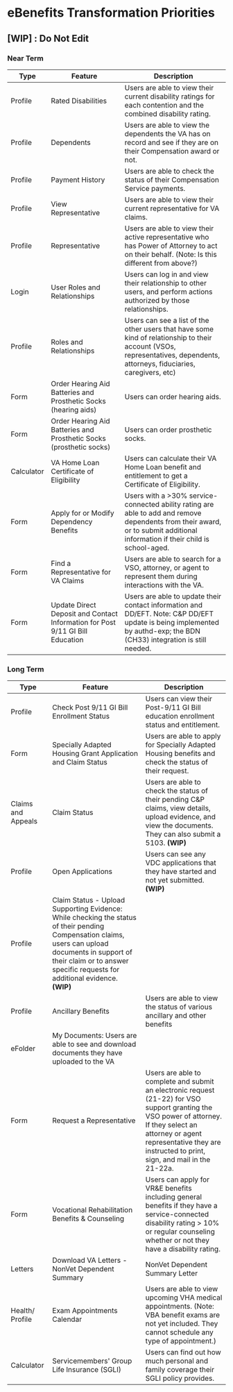 # eBenefits Transformation Priorities

## [WIP] : Do Not Edit

### Near Term

| Type | Feature | Description |
| ---- | ------- | ----------- |
| Profile | Rated Disabilities | Users are able to view their current disability ratings for each contention and the combined disability rating. |
| Profile | Dependents | Users are able to view the dependents the VA has on record and see if they are on their Compensation award or not.  |
| Profile | Payment History | Users are able to check the status of their Compensation Service payments. |
| Profile | View Representative | Users are able to view their current representative for VA claims. |
| Profile | Representative | Users are able to view their active representative who has Power of Attorney to act on their behalf. (Note: Is this different from above?) |
| Login | User Roles and Relationships | Users can log in and view their relationship to other users, and perform actions authorized by those relationships. |
| Profile | Roles and Relationships | Users can see a list of the other users that have some kind of relationship to their account (VSOs, representatives, dependents, attorneys, fiduciaries, caregivers, etc) |
| Form | Order Hearing Aid Batteries and Prosthetic Socks (hearing aids) | Users can order hearing aids.  |
| Form | Order Hearing Aid Batteries and Prosthetic Socks (prosthetic socks) | Users can order prosthetic socks.  |
| Calculator | VA Home Loan Certificate of Eligibility | Users can calculate their VA Home Loan benefit and entitlement to get a Certificate of Eligibility. |
| Form | Apply for or Modify Dependency Benefits | Users with a >30% service-connected ability rating are able to add and remove dependents from their award, or to submit additional information if their child is school-aged.  |
| Form | Find a Representative for VA Claims | Users are able to search for a VSO, attorney, or agent to represent them during interactions with the VA. |
| Form | Update Direct Deposit and Contact Information for Post 9/11 GI Bill Education | Users are able to update their contact information and DD/EFT. Note: C&P DD/EFT update is being implemented by authd-exp; the BDN (CH33) integration is still needed.  |

### Long Term

| Type | Feature | Description |
| ---- | ------- | ----------- |
| Profile | Check Post 9/11 GI Bill Enrollment Status | Users can view their Post-9/11 GI Bill education enrollment status and entitlement. |
| Form | Specially Adapted Housing Grant Application and Claim Status | Users are able to apply for Specially Adapted Housing benefits and check the status of their request. |
| Claims and Appeals | Claim Status | Users are able to check the status of their pending C&P claims, view details, upload evidence, and view the documents. They can also submit a 5103. **(WIP)** |
| Profile | Open Applications |Users can see any VDC applications that they have started and not yet submitted. **(WIP)** |
| Profile | Claim Status - Upload Supporting Evidence: While checking the status of their pending Compensation claims, users can upload documents in support of their claim or to answer specific requests for additional evidence. **(WIP)** |
| Profile | Ancillary Benefits | Users are able to view the status of various ancillary and other benefits
| eFolder | My Documents: Users are able to see and download documents they have uploaded to the VA
| Form | Request a Representative | Users are able to complete and submit an electronic request (21-22) for VSO support granting the VSO power of attorney. If they select an attorney or agent representative they are instructed to print, sign, and mail in the 21-22a. |
| Form | Vocational Rehabilitation Benefits & Counseling | Users can apply for VR&E benefits including general benefits if they have a service-connected disability rating > 10% or regular counseling whether or not they have a disability rating. |
| Letters | Download VA Letters - NonVet Dependent Summary | NonVet Dependent Summary Letter |
| Health/ Profile | Exam Appointments Calendar |Users are able to view upcoming VHA medical appointments. (Note: VBA benefit exams are not yet included. They cannot schedule any type of appointment.) |
| Calculator | Servicemembers' Group Life Insurance (SGLI) | Users can find out how much personal and family coverage their SGLI policy provides. |
